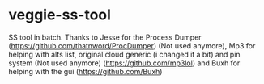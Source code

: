 # veggie-ss-tool
SS tool in batch. Thanks to Jesse for the Process Dumper (https://github.com/thatnword/ProcDumper) (Not used anymore), Mp3 for helping with alts list, original cloud generic (i changed it a bit) and pin system (Not used anymore) (https://github.com/mp3lol) and Buxh for helping with the gui (https://github.com/Buxh)
